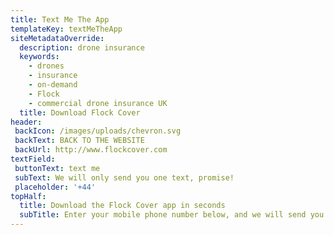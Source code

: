 ```yaml
---
title: Text Me The App
templateKey: textMeTheApp
siteMetadataOverride:
  description: drone insurance
  keywords:
    - drones
    - insurance
    - on-demand
    - Flock
    - commercial drone insurance UK
  title: Download Flock Cover
header:
 backIcon: /images/uploads/chevron.svg
 backText: BACK TO THE WEBSITE
 backUrl: http://www.flockcover.com
textField:
 buttonText: text me
 subText: We will only send you one text, promise!
 placeholder: '+44'
topHalf:
  title: Download the Flock Cover app in seconds
  subTitle: Enter your mobile phone number below, and we will send you a text message to download the app on your device.
---
```

